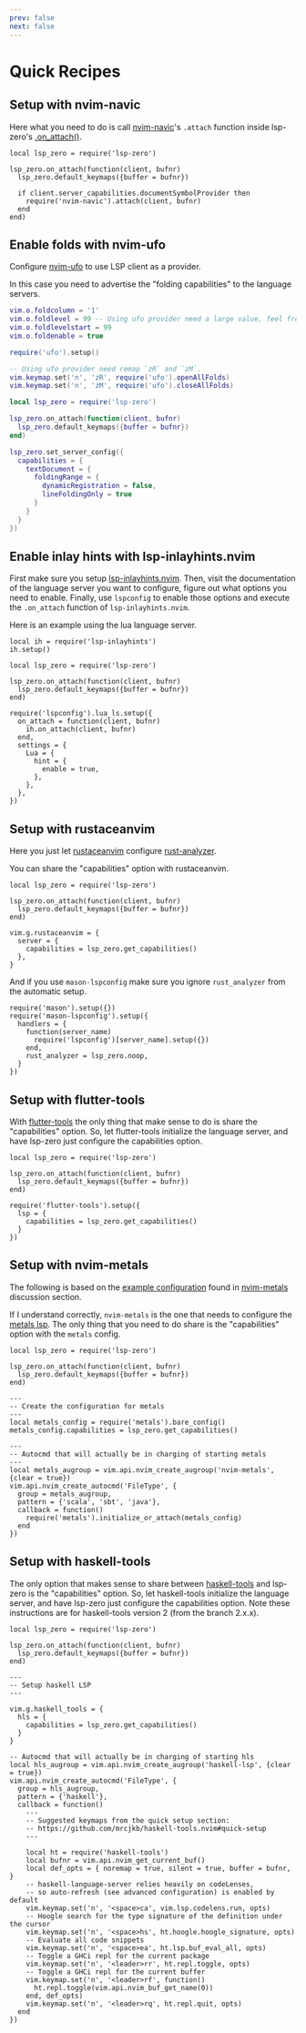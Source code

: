 ```yaml
---
prev: false
next: false
---
```


# Quick Recipes

## Setup with nvim-navic

Here what you need to do is call [nvim-navic](https://github.com/SmiteshP/nvim-navic)'s `.attach` function inside lsp-zero's [.on_attach()](../reference/lua-api#on-attach-callback). 

```lua{6-8}
local lsp_zero = require('lsp-zero')

lsp_zero.on_attach(function(client, bufnr)
  lsp_zero.default_keymaps({buffer = bufnr})

  if client.server_capabilities.documentSymbolProvider then
    require('nvim-navic').attach(client, bufnr)
  end
end)
```

## Enable folds with nvim-ufo

Configure [nvim-ufo](https://github.com/kevinhwang91/nvim-ufo) to use LSP client as a provider.

In this case you need to advertise the "folding capabilities" to the language servers.

```lua
vim.o.foldcolumn = '1'
vim.o.foldlevel = 99 -- Using ufo provider need a large value, feel free to decrease the value
vim.o.foldlevelstart = 99
vim.o.foldenable = true

require('ufo').setup()

-- Using ufo provider need remap `zR` and `zM`.
vim.keymap.set('n', 'zR', require('ufo').openAllFolds)
vim.keymap.set('n', 'zM', require('ufo').closeAllFolds)

local lsp_zero = require('lsp-zero')

lsp_zero.on_attach(function(client, bufnr)
  lsp_zero.default_keymaps({buffer = bufnr})
end)

lsp_zero.set_server_config({
  capabilities = {
    textDocument = {
      foldingRange = {
        dynamicRegistration = false,
        lineFoldingOnly = true
      }
    }
  }
})
```

## Enable inlay hints with lsp-inlayhints.nvim

First make sure you setup [lsp-inlayhints.nvim](https://github.com/lvimuser/lsp-inlayhints.nvim). Then, visit the documentation of the language server you want to configure, figure out what options you need to enable. Finally, use `lspconfig` to enable those options and execute the `.on_attach` function of `lsp-inlayhints.nvim`.

Here is an example using the lua language server.

```lua{1-2,12}
local ih = require('lsp-inlayhints')
ih.setup()

local lsp_zero = require('lsp-zero')

lsp_zero.on_attach(function(client, bufnr)
  lsp_zero.default_keymaps({buffer = bufnr})
end)

require('lspconfig').lua_ls.setup({
  on_attach = function(client, bufnr)
    ih.on_attach(client, bufnr)
  end,
  settings = {
    Lua = {
      hint = {
        enable = true,
      },
    },
  },
})
```

## Setup with rustaceanvim

Here you just let [rustaceanvim](https://github.com/mrcjkb/rustaceanvim) configure [rust-analyzer](https://github.com/rust-analyzer/rust-analyzer).  

You can share the "capabilities" option with rustaceanvim.

```lua{8-10}
local lsp_zero = require('lsp-zero')

lsp_zero.on_attach(function(client, bufnr)
  lsp_zero.default_keymaps({buffer = bufnr})
end)

vim.g.rustaceanvim = {
  server = {
    capabilities = lsp_zero.get_capabilities()
  },
}
```

And if you use `mason-lspconfig` make sure you ignore `rust_analyzer` from the automatic setup.

```lua{5}
require('mason').setup({})
require('mason-lspconfig').setup({
  handlers = {
    function(server_name)
      require('lspconfig')[server_name].setup({})
    end,
    rust_analyzer = lsp_zero.noop,
  }
})
```

## Setup with flutter-tools

With [flutter-tools](https://github.com/akinsho/flutter-tools.nvim) the only thing that make sense to do is share the "capabilities" option. So, let flutter-tools initialize the language server, and have lsp-zero just configure the capabilities option.

```lua{8-10}
local lsp_zero = require('lsp-zero')

lsp_zero.on_attach(function(client, bufnr)
  lsp_zero.default_keymaps({buffer = bufnr})
end)

require('flutter-tools').setup({
  lsp = {
    capabilities = lsp_zero.get_capabilities()
  }
})
```

## Setup with nvim-metals

The following is based on the [example configuration](https://github.com/scalameta/nvim-metals/discussions/39) found in [nvim-metals](https://github.com/scalameta/nvim-metals) discussion section.

If I understand correctly, `nvim-metals` is the one that needs to configure the [metals lsp](https://scalameta.org/metals/). The only thing that you need to do share is the "capabilities" option with the `metals` config.

```lua{10-11}
local lsp_zero = require('lsp-zero')

lsp_zero.on_attach(function(client, bufnr)
  lsp_zero.default_keymaps({buffer = bufnr})
end)

---
-- Create the configuration for metals
---
local metals_config = require('metals').bare_config()
metals_config.capabilities = lsp_zero.get_capabilities()

---
-- Autocmd that will actually be in charging of starting metals
---
local metals_augroup = vim.api.nvim_create_augroup('nvim-metals', {clear = true})
vim.api.nvim_create_autocmd('FileType', {
  group = metals_augroup,
  pattern = {'scala', 'sbt', 'java'},
  callback = function()
    require('metals').initialize_or_attach(metals_config)
  end
})
```

## Setup with haskell-tools

The only option that makes sense to share between [haskell-tools](https://github.com/mrcjkb/haskell-tools.nvim) and lsp-zero is the "capabilities" option. So, let haskell-tools initialize the language server, and have lsp-zero just configure the capabilities option. Note these instructions are for haskell-tools version 2 (from the branch 2.x.x).

```lua{12-14}
local lsp_zero = require('lsp-zero')

lsp_zero.on_attach(function(client, bufnr)
  lsp_zero.default_keymaps({buffer = bufnr})
end)

---
-- Setup haskell LSP
---

vim.g.haskell_tools = {
  hls = {
    capabilities = lsp_zero.get_capabilities()
  }
}

-- Autocmd that will actually be in charging of starting hls
local hls_augroup = vim.api.nvim_create_augroup('haskell-lsp', {clear = true})
vim.api.nvim_create_autocmd('FileType', {
  group = hls_augroup,
  pattern = {'haskell'},
  callback = function()
    ---
    -- Suggested keymaps from the quick setup section:
    -- https://github.com/mrcjkb/haskell-tools.nvim#quick-setup
    ---

    local ht = require('haskell-tools')
    local bufnr = vim.api.nvim_get_current_buf()
    local def_opts = { noremap = true, silent = true, buffer = bufnr, }
    -- haskell-language-server relies heavily on codeLenses,
    -- so auto-refresh (see advanced configuration) is enabled by default
    vim.keymap.set('n', '<space>ca', vim.lsp.codelens.run, opts)
    -- Hoogle search for the type signature of the definition under the cursor
    vim.keymap.set('n', '<space>hs', ht.hoogle.hoogle_signature, opts)
    -- Evaluate all code snippets
    vim.keymap.set('n', '<space>ea', ht.lsp.buf_eval_all, opts)
    -- Toggle a GHCi repl for the current package
    vim.keymap.set('n', '<leader>rr', ht.repl.toggle, opts)
    -- Toggle a GHCi repl for the current buffer
    vim.keymap.set('n', '<leader>rf', function()
      ht.repl.toggle(vim.api.nvim_buf_get_name(0))
    end, def_opts)
    vim.keymap.set('n', '<leader>rq', ht.repl.quit, opts)
  end
})
```


